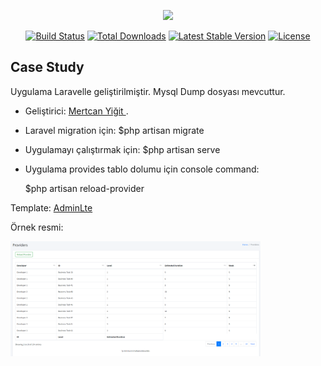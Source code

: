 <p align="center"><a href="https://laravel.com" target="_blank"><img src="https://raw.githubusercontent.com/laravel/art/master/logo-lockup/5%20SVG/2%20CMYK/1%20Full%20Color/laravel-logolockup-cmyk-red.svg" width="400"></a></p>

<p align="center">
<a href="https://travis-ci.org/laravel/framework"><img src="https://travis-ci.org/laravel/framework.svg" alt="Build Status"></a>
<a href="https://packagist.org/packages/laravel/framework"><img src="https://img.shields.io/packagist/dt/laravel/framework" alt="Total Downloads"></a>
<a href="https://packagist.org/packages/laravel/framework"><img src="https://img.shields.io/packagist/v/laravel/framework" alt="Latest Stable Version"></a>
<a href="https://packagist.org/packages/laravel/framework"><img src="https://img.shields.io/packagist/l/laravel/framework" alt="License"></a>
</p>

## Case Study

Uygulama Laravelle geliştirilmiştir. Mysql Dump dosyası mevcuttur.

- Geliştirici: [Mertcan Yiğit ](http://mertcanyigit.site).

- Laravel migration için: $php artisan migrate
- Uygulamayı çalıştırmak için: $php artisan serve
- Uygulama provides tablo dolumu için console command:
    
    $php artisan reload-provider

Template: [AdminLte](https://adminlte.io/themes/v3/) 


Örnek resmi:

<img src="hafta.png" width="400">



